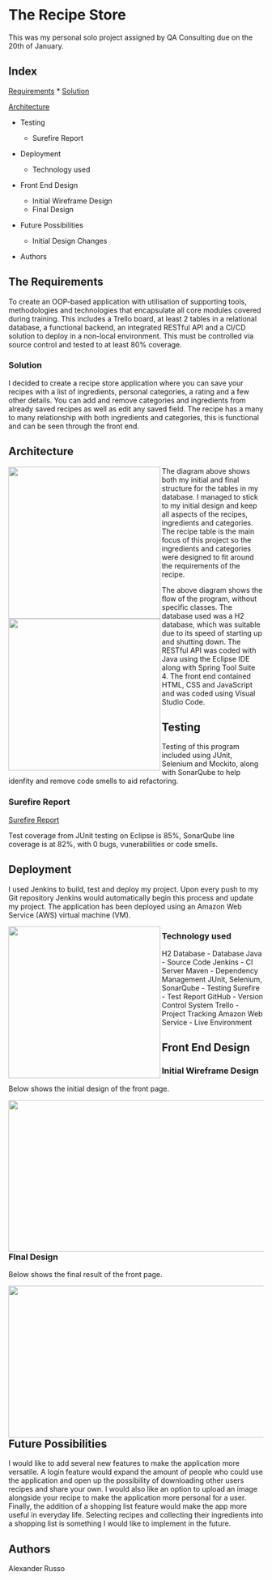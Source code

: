 # The  Recipe Store

This was my personal solo project assigned by QA Consulting due on the 20th of January.

## Index

[Requirements](#requirements)
    * [Solution](#solution)

[Architecture](#architecture)

* Testing
    * Surefire Report

* Deployment
    * Technology used
    
* Front End Design
    * Initial Wireframe Design
    * Final Design

* Future Possibilities
    * Initial Design Changes

* Authors

<a name="requirements"></a>
## The Requirements

To create an OOP-based application with utilisation of supporting tools, methodologies and technologies that encapsulate all core modules covered during training. This includes a Trello board, at least 2 tables in a relational database, a functional backend, an integrated RESTful API and a CI/CD solution to deploy in a non-local environment. This must be controlled via source control and tested to at least 80% coverage.

<a name="solution"></a>
### Solution

I decided to create a recipe store application where you can save your recipes with a list of ingredients, personal categories, a rating and a few other details. You can add and remove categories and ingredients from already saved recipes as well as edit any saved field.
The recipe has a many to many relationship with both ingredients and categories, this is functional and can be seen through the front end.

<a name="architecture"></a>
## Architecture

<img align="left" width ="300" height = "300" src="http://https://github.com/Alex-creating/Project-1-Recipe-Store-/tree/devBranch/Documents/database.png">

The diagram above shows both my initial and final structure for the tables in my database. I managed to stick to my initial design and keep all aspects of the recipes, ingredients and categories. The recipe table is the main focus of this project so the ingredients and categories were designed to fit around the requirements of the recipe.

<img align="left" width ="300" height = "300" src="http://https://github.com/Alex-creating/Project-1-Recipe-Store-/tree/devBranch/Documents/Structure.png">

The above diagram shows the flow of the program, without specific classes. The database used was a H2 database, which was suitable due to its speed of starting up and shutting down. The RESTful API was coded with Java using the Eclipse IDE along with Spring Tool Suite 4. The front end contained HTML, CSS and JavaScript and was coded using Visual Studio Code.

<a name="testing"></a>
## Testing

Testing of this program included using JUnit, Selenium and Mockito, along with SonarQube to help idenfity and remove code smells to aid refactoring.

<a name="surefire"></a>
### Surefire Report

[Surefire Report](http://https://github.com/Alex-creating/Project-1-Recipe-Store-/tree/devBranch/Documents/surefire-report.html)

Test coverage from JUnit testing on Eclipse is 85%, SonarQube line coverage is at 82%, with 0 bugs, vunerabilities or code smells.

<a name="deployment"></a>
## Deployment 

I used Jenkins to build, test and deploy my project. Upon every push to my Git repository Jenkins would automatically begin this process and update my project. The application has been deployed using an Amazon Web Service (AWS) virtual machine (VM).

<img align="left" width ="300" height = "300" src="http://https://github.com/Alex-creating/Project-1-Recipe-Store-/tree/devBranch/Documents/CIPipeline.png">

<a name="technology"></a>
### Technology used

H2 Database - Database
Java - Source Code
Jenkins - CI Server
Maven - Dependency Management
JUnit, Selenium, SonarQube - Testing
Surefire - Test Report
GitHub - Version Control System
Trello - Project Tracking
Amazon Web Service - Live Environment

<a name="frontend"></a>
## Front End Design

<a name="wireframe"></a>
### Initial Wireframe Design

Below shows the initial design of the front page.

<img align="left" width ="700" height = "300" src="http://https://github.com/Alex-creating/Project-1-Recipe-Store-/tree/devBranch/Documents/Wireframe.png">

<a name="final"></a>
### FInal Design

Below shows the final result of the front page.

<img align="left" width ="700" height = "300" src="http://https://github.com/Alex-creating/Project-1-Recipe-Store-/tree/devBranch/Documents/FrontPage.png">

<a name="future"></a>
## Future Possibilities

I would like to add several new features to make the application more versatile. A login feature would expand the amount of people who could use the application and open up the possibility of downloading other users recipes and share your own.
I would also like an option to upload an image alongside your recipe to make the application more personal for a user.
Finally, the addition of a shopping list feature would make the app more useful in everyday life. Selecting recipes and collecting their ingredients into a shopping list is something I would like to implement in the future.

<a name="author"></a>
## Authors
Alexander Russo



